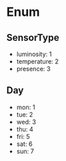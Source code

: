 
# Enum

## SensorType
- luminosity: 1
- temperature: 2
- presence: 3

## Day
- mon: 1
- tue: 2
- wed: 3
- thu: 4
- fri: 5
- sat: 6
- sun: 7


